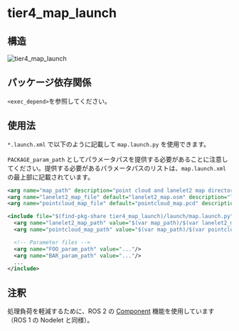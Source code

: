 # tier4_map_launch

## 構造

![tier4_map_launch](./map_launch.drawio.svg)

## パッケージ依存関係

`<exec_depend>`を参照してください。

## 使用法

`*.launch.xml` で以下のように記載して `map.launch.py` を使用できます。

`PACKAGE_param_path` としてパラメータパスを提供する必要があることに注意してください。提供する必要があるパラメータパスのリストは、`map.launch.xml` の最上部に記載されています。

```xml
<arg name="map_path" description="point cloud and lanelet2 map directory path"/>
<arg name="lanelet2_map_file" default="lanelet2_map.osm" description="lanelet2 map file name"/>
<arg name="pointcloud_map_file" default="pointcloud_map.pcd" description="pointcloud map file name"/>

<include file="$(find-pkg-share tier4_map_launch)/launch/map.launch.py">
  <arg name="lanelet2_map_path" value="$(var map_path)/$(var lanelet2_map_file)" />
  <arg name="pointcloud_map_path" value="$(var map_path)/$(var pointcloud_map_file)"/>

  <!-- Parameter files -->
  <arg name="FOO_param_path" value="..."/>
  <arg name="BAR_param_path" value="..."/>
  ...
</include>
```

## 注釈

処理負荷を軽減するために、ROS 2 の [Component](https://docs.ros.org/en/galactic/Concepts/About-Composition.html) 機能を使用しています（ROS 1 の Nodelet と同様）。
